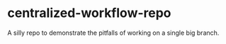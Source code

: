 # centralized-workflow-repo
A silly repo to demonstrate the pitfalls of working on a single big branch.